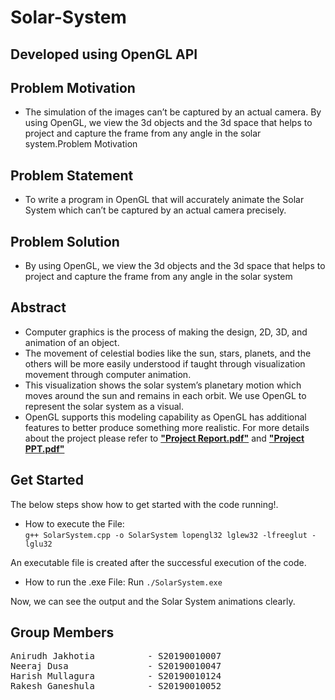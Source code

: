 # Solar-System
## Developed using OpenGL API

## Problem Motivation
- The simulation of the images can’t be captured by an actual camera. By using OpenGL, we view the 3d objects and the 3d space that helps to project and capture the frame from any angle in the solar system.Problem Motivation

## Problem Statement
- To write a program in OpenGL that will accurately animate the Solar System which can’t be captured by an actual camera precisely.
 
## Problem Solution
- By using OpenGL, we view the 3d objects and the 3d space that helps to project and capture the frame from any angle in the solar system

## Abstract
- Computer graphics is the process of making the design, 2D, 3D, and animation of an object. 
- The movement of celestial bodies like the sun, stars, planets, and the others will be more easily understood if taught through visualization movement through computer animation. 
- This visualization shows the solar system’s planetary motion which moves around the sun and remains in each orbit. We use OpenGL to represent the solar system as a visual. 
- OpenGL supports this modeling capability as OpenGL has additional features to better produce something more realistic.
For more details about the project please refer to [**"Project Report.pdf"**][1] and [**"Project PPT.pdf"**][2]

[1]: https://github.com/anirudhjak06/Solar-System/blob/main/Project%20Report.pdf "Title"
[2]: https://github.com/anirudhjak06/Solar-System/blob/main/Project%20PPT.pdf "Title"


## Get Started

The below steps show how to get started with the code running!.

- How to execute the File:  
```g++ SolarSystem.cpp -o SolarSystem lopengl32 lglew32 -lfreeglut -lglu32```

An executable file is created after the successful execution of the code.

- How to run the .exe File: 
Run ```./SolarSystem.exe```

Now, we can see the output and the Solar System animations clearly.

## Group Members

<pre>
Anirudh Jakhotia          - S20190010007
Neeraj Dusa               - S20190010047
Harish Mullagura          - S20190010124
Rakesh Ganeshula          - S20190010052
</pre>

